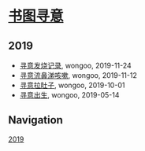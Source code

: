 # [书图寻意](http://shutuxunyi.sisopipo.com)

## 2019
* [寻意发烧记录](/xunyi/2019/20191124-have-a-fever), wongoo, 2019-11-24
* [寻意流鼻涕咳嗽](/xunyi/2019/20191112-cold), wongoo, 2019-11-12
* [寻意拉肚子](/xunyi/2019/20191001-diarrhea), wongoo, 2019-10-01
* [寻意出生](/xunyi/2019/20190528-the-birth-of-xunyi), wongoo, 2019-05-14

## Navigation
[2019](/xunyi/2019/)
